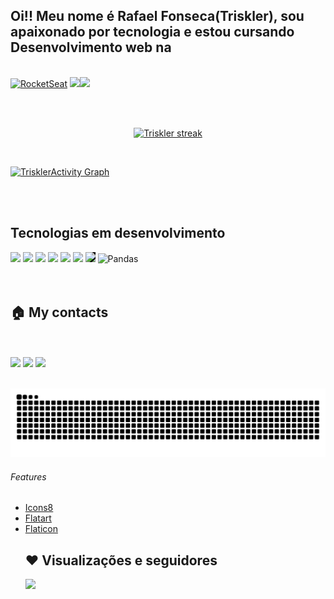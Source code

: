 ## Oi!! Meu nome é Rafael Fonseca(Triskler), sou apaixonado por tecnologia e estou cursando Desenvolvimento web na 
<br>
<a href="https://www.rocketseat.com.br/" target="_blank"> <img title="RocketSeat" height="100em" src="https://www.rocketseat.com.br/icons/icon-48x48.png" /></a> <a target="_blank" href="https://www.dio.me/"><img height="100em" src="https://user-images.githubusercontent.com/88354341/153638478-1506d478-d183-45c4-bd8a-d2b1c75c5494.png" /></a><a href="https://www.freecodecamp.org/learn/" ><img height="100em" src="https://styles.redditmedia.com/t5_34mfx/styles/communityIcon_odbxo8lc3tv41.png" /></a> 

 <br> <br>
 
 <div>
  <p align="center">
    <a href="https://github.com/triskler/triskler.git">
        <img title="🔥 Get streak stats for your profile at git.io/streak-stats" alt="Triskler streak" src="https://github-readme-streak-stats.herokuapp.com/?user=triskler&theme=black-ice&hide_border=true&stroke=0000&background=060A0CD0"/>
    </a>
  </p>
<br/>

<a href="https://github.com/triskler/triskler.git"><img alt="TrisklerActivity Graph" src="https://activity-graph.herokuapp.com/graph?username=triskler&bg_color=0D1117&color=5BCDEC&line=5BCDEC&point=FFFFFF&hide_border=true" /></a>

<br/>
<br/>
 </div>

  

</p>
  






## Tecnologias em desenvolvimento
<div text-align="center">
 <img height="45em" src="https://user-images.githubusercontent.com/88354341/142721080-aff10711-8598-4e9a-9fbb-0aa23f85b072.png" />
 <img height="45em" src="https://user-images.githubusercontent.com/88354341/142721192-e5b70c10-d72c-4b49-9129-4076cc8ec210.png" /> 
 <img height="45em" src="https://user-images.githubusercontent.com/88354341/142721277-1e299101-1290-4707-a555-dcadc0a04d81.png" /> 
 <img height="45em" src="https://user-images.githubusercontent.com/88354341/142721365-3e1b8a8f-92a2-45ac-b1bf-2372a179c1c9.png" />
 <img height="45em" src="https://user-images.githubusercontent.com/88354341/142721791-e456e3e5-89fb-46ea-a9cd-52bec1dd8d76.png" />
 <img height="45em" src="https://upload.wikimedia.org/wikipedia/commons/thumb/9/99/Unofficial_JavaScript_logo_2.svg/800px-Unofficial_JavaScript_logo_2.svg.png" />
 <img style="background-color:black; "height="45em" src="https://user-images.githubusercontent.com/88354341/142722531-0d2e8b81-535a-4614-8956-df24df1cc7e3.png" />
 <img height="40em" title="Pandas" src="https://upload.wikimedia.org/wikipedia/commons/3/3f/Git_icon.svg" />
 
</div>
<br>
<br>


## 🏠 My contacts


</div>
<br>
<br>

<div> 
  <a href = "mailto:contatofonseca.wutang@gmail.com"><img height="40em" src="https://user-images.githubusercontent.com/88354341/142720947-15e7a442-7ee6-48ab-847d-5bd22a384c2b.png" target="_blank"></a>
  <a href="https://www.linkedin.com/in/rafael-brum-fonseca" target="_blank"><img height="40em" src="https://user-images.githubusercontent.com/88354341/142720989-18904c87-b15c-4df9-83a1-c2062dd8f100.png" target="_blank"></a>
  <a href="https://www.codecademy.com/profiles/Triskler" target="_blank"><img height="40em" src="https://user-images.githubusercontent.com/88354341/142732566-d886ee3e-c5b5-4189-8e00-b44ce61093b4.png" target="_blank"/></a>
 </div>
 
 <br>
 
 
 



 ![Snake animation](https://github.com/triskler/triskler/blob/output/github-contribution-grid-snake.svg)
  
  <footer>
    <h6> Features </h6>
      <ul>    
        <li><a href="https://icons8.com/icon/tGvHBPJaKqEd/javascript" target="_blank">Icons8</a></li>
        <li><a href="https://www.iconfinder.com/Flatart" target="_blank">Flatart</a></li>
        <li><a href="https://www.flaticon.com" target="_blank">Flaticon</a></li>
       
##  ❤ Visualizações e seguidores
<a href="https://github.com/Meghna-DAS/github-profile-views-counter">
    <img src="https://komarev.com/ghpvc/?username=triskler-hub">
</a>
  </footer>


<!---
triskler/triskler is a ✨ special ✨ repository because its `README.md` (this file) appears on your GitHub profile.
You can click the Preview link to take a look at your changes.
--->


